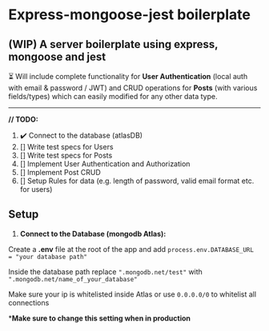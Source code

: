 # Express-mongoose-jest boilerplate

## **(WIP)** A server boilerplate using express, mongoose and jest

⏳ Will include complete functionality for **User Authentication** (local auth with email & password / JWT) and CRUD operations for
**Posts** (with various fields/types) which can easily modified for any other data type.
_____
**// TODO:**
1. ✔️ Connect to the database (atlasDB)
2. [] Write test specs for Users
3. [] Write test specs for Posts
4. [] Implement User Authentication and Authorization
5. [] Implement Post CRUD
6. [] Setup Rules for data (e.g. length of password, valid email format etc. for users)

## Setup

1. **Connect to the Database (mongodb Atlas):**

Create a **.env** file at the root of the app and add
```process.env.DATABASE_URL = "your database path"```

Inside the database path replace ```".mongodb.net/test"``` with ```".mongodb.net/name_of_your_database"```

Make sure your ip is whitelisted inside Atlas or use ```0.0.0.0/0``` to whitelist all connections

***Make sure to change this setting when in production**
